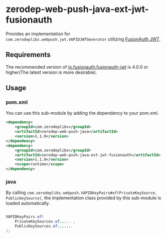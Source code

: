 # zerodep-web-push-java-ext-jwt-fusionauth

Provides an implementation for `com.zerodeplibs.webpush.jwt.VAPIDJWTGenerator`
utilizing [FusionAuth JWT](https://github.com/fusionauth/fusionauth-jwt).

## Requirements

The recommended version
of [io.fusionauth:fusionauth-jwt](https://mvnrepository.com/artifact/io.fusionauth/fusionauth-jwt)
is 4.0.0 or higher(The latest version is more desirable).

## Usage

### pom.xml

You can use this sub-module by adding the dependency to your pom.xml.

``` xml
<dependency>
    <groupId>com.zerodeplibs</groupId>
    <artifactId>zerodep-web-push-java</artifactId>
    <version>1.1.0</version>
</dependency>
<dependency>
    <groupId>com.zerodeplibs</groupId>
    <artifactId>zerodep-web-push-java-ext-jwt-fusionauth</artifactId>
    <version>1.1.0</version>
    <scope>runtime</scope>
</dependency>
```

### java

By calling `com.zerodeplibs.webpush.VAPIDKeyPairs#of(PrivateKeySource, PublicKeySource)`, the
implementation class provided by this sub-module is loaded automatically.

``` java

VAPIDKeyPairs.of(
    PrivateKeySources.of..... ,
    PublicKeySources.of.......
);

```

